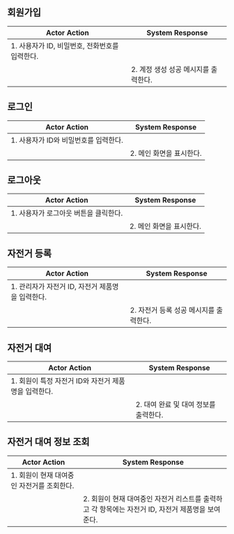 
## 회원가입
|Actor Action|System Response|
|------|---|
|1. 사용자가 ID, 비밀번호, 전화번호를 입력한다.||
||2. 계정 생성 성공 메시지를 출력한다.|

## 로그인
|Actor Action|System Response|
|------|---|
|1. 사용자가 ID와 비밀번호를 입력한다.||
||2. 메인 화면을 표시한다.|

## 로그아웃
|Actor Action|System Response|
|------|---|
|1. 사용자가 로그아웃 버튼을 클릭한다.||
||2. 메인 화면을 표시한다.|

## 자전거 등록
|Actor Action|System Response|
|------|---|
|1. 관리자가 자전거 ID, 자전거 제품명을 입력한다.||
||2. 자전거 등록 성공 메시지를 출력한다.|

## 자전거 대여
|Actor Action|System Response|
|------|---|
|1. 회원이 특정 자전거 ID와 자전거 제품명을 입력한다.||
||2. 대여 완료 및 대여 정보를 출력한다.|

## 자전거 대여 정보 조회
|Actor Action|System Response|
|------|---|
|1. 회원이 현재 대여중인 자전거를 조회한다.||
||2. 회원이 현재 대여중인 자전거 리스트를 출력하고 각 항목에는 자전거 ID, 자전거 제품명을 보여준다.|

